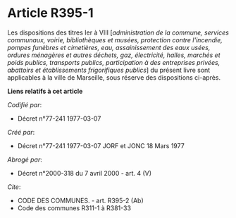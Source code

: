 # Article R395-1

Les dispositions des titres Ier à VIII [*administration de la commune, services communaux, voirie, bibliothèques et musées,
protection contre l'incendie, pompes funèbres et cimetières, eau, assainissement des eaux usées, ordures ménagères et autres
déchets, gaz, électricité, halles, marchés et poids publics, transports publics, participation à des entreprises privées,
abattoirs et établissements frigorifiques publics*] du présent livre sont applicables à la ville de Marseille, sous réserve
des dispositions ci-après.

**Liens relatifs à cet article**

_Codifié par_:

  - Décret n°77-241 1977-03-07

_Créé par_:

  - Décret n°77-241 1977-03-07 JORF et JONC 18 Mars 1977

_Abrogé par_:

  - Décret n°2000-318 du 7 avril 2000 - art. 4 (V)

_Cite_:

  - CODE DES COMMUNES. - art. R395-2 (Ab)
  - Code des communes R311-1 à R381-33
